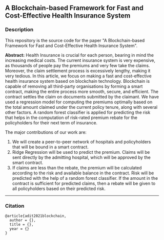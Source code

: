 ## A Blockchain-based Framework for Fast and Cost-Effective Health Insurance System

### <a name = "Description"> </a> Description
This repository is the source code for the paper "A Blockchain-based Framework for Fast and Cost-Effective Health Insurance System".

**Abstract:** Health Insurance is crucial for each person, bearing in mind the increasing medical costs. The current insurance system is very expensive, as thousands of people pay the premiums and very few take the claims. Moreover, the claim settlement process is excessively lengthy, making it very tedious. In this article, we focus on making a fast and cost-effective health insurance system based on blockchain technology. Blockchain is capable of removing all third-party organisations by forming a smart contract, making the entire process more smooth, secure, and efficient. The contract settles the claim on documents submitted by the claimant. We have used a regression model for computing the premiums optimally based on the total amount claimed under the current policy tenure, along with several other factors. A random forest classifier is applied for predicting the risk that helps in the computation of risk-rated premium rebate for the policyholders for their next term of insurance.

The major contributions of our work are:
1. We will create a peer-to-peer network of hospitals and policyholders that will be bound in a smart contract.
2. Ridge Regression will be used to predict the premium. Claims will be sent directly by the admitting hospital, which will be approved by the smart contract.
3. If claims are less than the rebate, the premium will be calculated according to the risk and available balance in the contract.  Risk will be predicted with the help of a random forest classifier. If the amount in the contract is sufficient for predicted claims, then a rebate will be given to all policyholders based on their predicted risk.

---

### <a name = "Citation"> </a> Citation
```
@article{adit2021blockchain,
  author = {},
  title = {},
  year = {}
}
```
